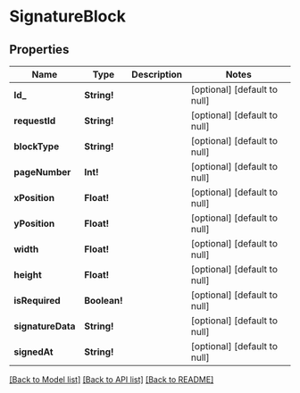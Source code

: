 # SignatureBlock

## Properties
Name | Type | Description | Notes
------------ | ------------- | ------------- | -------------
**Id_** | **String!** |  | [optional] [default to null]
**requestId** | **String!** |  | [optional] [default to null]
**blockType** | **String!** |  | [optional] [default to null]
**pageNumber** | **Int!** |  | [optional] [default to null]
**xPosition** | **Float!** |  | [optional] [default to null]
**yPosition** | **Float!** |  | [optional] [default to null]
**width** | **Float!** |  | [optional] [default to null]
**height** | **Float!** |  | [optional] [default to null]
**isRequired** | **Boolean!** |  | [optional] [default to null]
**signatureData** | **String!** |  | [optional] [default to null]
**signedAt** | **String!** |  | [optional] [default to null]

[[Back to Model list]](../README.md#documentation-for-models) [[Back to API list]](../README.md#documentation-for-api-endpoints) [[Back to README]](../README.md)


